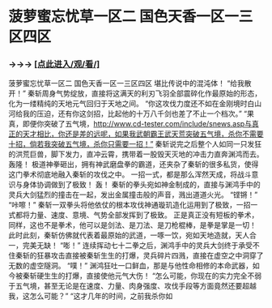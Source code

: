 # 菠萝蜜忘忧草一区二 国色天香一区一三区四区

### →→→ <a href="http://3t3e.com/index.html">[点此进入/观/看/]</a>

菠萝蜜忘忧草一区二 国色天香一区一三区四区
堪比传说中的混沌体！
    “给我散开！”
    秦斩周身气势绽放，直接将这满天的利刃飞羽全部震碎化作最原始的形态，化为一缕精纯的天地元气回归于天地之间。
    “你这攻伐力度还不如在金刚境时白山河给我的压迫，还有你这剑招，比起他的十万八千剑也差了不止一个档次。”
    “果真，即便你突破了五气境，http://www.cd-tester.com/include/snews.asp与真正的天才相比，你还是差的远呢，如果我武朝霸王武天荒突破五气境，杀你不需要十招，倘若我突破五气境，杀你只需要一招！”
    秦斩说完之后整个人如同一只发狂的洪荒巨兽，脚下发力，直冲云霄，携带着一股毁天灭地的冲击力直奔渊鸿而去。
    轰隆！
    极道神拳砸出，拥有神武磨盘拳的霸道，还夹杂了秦斩的很多私货，使得这门拳术彻底地融入秦斩的攻伐之中。
    一招一式，都是那么浑然天成，将战斗意识与身体协调做到了极致！
    轰！
    秦斩的拳头宛如神金制成的，直接与渊鸿手中的灵兵大剑猛烈的撞击在一起，发出金属撞击般的声音，溅出道道火光。
    “铿锵！”
    “咔嚓！”
    秦斩一双拳头将他依仗的根本攻伐神通璇玑造化运用到了极致，一招一式都将力量、速度、意境、气势全部发挥到了极致。
    正是真正没有短板的拳术，同样，这也不是拳术，他可以是剑法、是刀法、是刀枪棍棒，是拳是掌是一切！
    此时此刻，秦斩仿佛就代表着最原始的武道，一啄一饮，宛如天地造就，天人合一，完美无缺！
    “嘭！”
    连续挥动七十二拳之后，渊鸿手中的灵兵大剑终于承受不住秦斩的狂暴攻击直接被秦斩生生的打爆，灵兵碎片四溅，直接在虚空之中洞穿了无数的虚空隧洞。
    “噗！”
    渊鸿狂吐一口鲜血，那是与他性命相修的本命武器，如今被秦斩硬生生的打爆，直接使他元气大伤！
    “怎么可能，你现在的实力完全不弱于五气境，甚至无论是在速度、力量、肉身强度、攻伐手段等方面竟然还要超越我，这怎么可能？”
    “这才几年的时间，之前我杀你如
